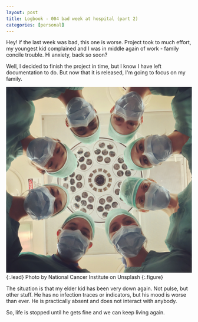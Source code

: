 ```yaml
---
layout: post
title: Logbook - 004 bad week at hospital (part 2)
categories: [personal]
---
```


Hey! if the last week was bad, this one is worse.  Project took to much effort,
 my youngest kid complained and I was in middle again of work - family concile
 trouble.  Hi anxiety, back so soon?

Well, I decided to finish the project in time, but I know I have left
 documentation to do.  But now that it is released, I'm going to focus on my
 family.

![Surgery](/assets/img/national-cancer-institute-701-FJcjLAQ-unsplash.jpg){:.lead}
Photo by National Cancer Institute on Unsplash
{:.figure}

The situation is that my elder kid has been very down again.  Not pulse, but
 other stuff.  He has no infection traces or indicators, but his mood is worse
 than ever. He is practically absent and does not interact with anybody.

So, life is stopped until he gets fine and we can keep living again.
